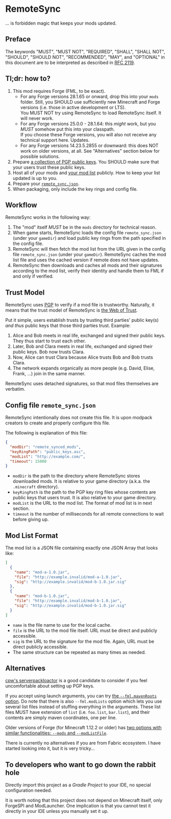 # RemoteSync

... is forbidden magic that keeps your mods updated.

## Preface

The keywords "MUST", "MUST NOT", "REQUIRED", "SHALL", "SHALL NOT", "SHOULD", 
"SHOULD NOT", "RECOMMENDED", "MAY", and "OPTIONAL" in this document are to be 
interpreted as described in [RFC 2119](https://tools.ietf.org/html/rfc2119).

## Tl;dr: how to?

  1. This mod requires Forge (FML, to be exact). 
     - For any Forge versions 28.1.65 or onward, drop this into your `mods` 
       folder. Still, you SHOULD use sufficiently new Minecraft and Forge 
       versions (i.e. those in active development or LTS).   
       You MUST NOT try using RemoteSync to load RemoteSync itself. It will 
       never work.
     - For any Forge versions 25.0.0 - 28.1.64: this *might* work, but you 
       *MUST* somehow put this into your classpath.  
       If you choose these Forge versions, you will also not receive any 
       technical support here. Updates.
     - For any Forge versions 14.23.5.2855 or downward: this does NOT work 
       on older versions, at all. See "Alternatives" section below for 
       possible solutions.
  2. Prepare [a collection of PGP public keys](#trust-model). You SHOULD make 
     sure that your users trust these public keys.
  3. Host all of your mods and [your mod list](#mod-list-format) publicly. 
     How to keep your list updated is up to you. 
  4. Prepare your [`remote_sync.json`](#config-file-remote_syncjson).
  5. When packaging, only include the key rings and config file.

<!-- 
You might want to ask why 28.1.65? Because it includes the following commit:
https://github.com/MinecraftForge/MinecraftForge/commit/3bf6c17bb8ae924d0bfbcd896624dc59480ed8dd
-->

## Workflow

RemoteSync works in the following way:

  1. The "mod" itself *MUST* be in the `mods` directory for technical 
     reason.
  2. When game starts, RemoteSync loads the config file `remote_sync.json` 
     (under your `gameDir`) and load public key rings from the path 
     specified in the config file.
  3. RemoteSync will then fetch the mod list from the URL given in the 
     config file `remote_sync.json` (under your `gameDir`). RemoteSync 
     caches the mod list file and uses the cached version if remote does 
     not have updates.
  3. RemoteSync then downloads and caches all mods and their signatures 
     according to the mod list, verify their identity and handle them 
     to FML if and only if verified.

## Trust Model

RemoteSync uses [PGP][ref-1] to verify if a mod file is trustworthy. 
Naturally, it means that the trust model of RemoteSync is [the 
Web of Trust][ref-2]. 

Put it simple, users establish trusts by trusting third parties' public 
key(s) *and thus* public keys that those third parties trust. Example: 

  1. Alice and Bob meets in real life, exchanged and signed their public 
     keys. They thus start to trust each other. 
  2. Later, Bob and Clara meets in real life, exchanged and signed their 
     public keys. Bob now trusts Clara.
  3. Now, Alice can trust Clara because Alice trusts Bob and Bob trusts 
     Clara. 
  4. The network expands organically as more people (e.g. David, Elise, 
     Frank, ...) join in the same manner.

RemoteSync uses detached signatures, so that mod files themselves are 
verbatim.

[ref-1]: https://en.wikipedia.org/wiki/Pretty_Good_Privacy
[ref-2]: https://en.wikipedia.org/wiki/Web_of_trust

## Config file `remote_sync.json` 

RemoteSync intentionally does not create this file. It is upon modpack 
creators to create and properly configure this file. 

The following is explanation of this file:

```json
{
  "modDir": "remote_synced_mods",
  "keyRingPath": "public_keys.asc",
  "modList": "http://example.com/",
  "timeout": 15000
}
```

  - `modDir` is the path to the directory where RemoteSync stores downloaded 
    mods. It is relative to your game directory (a.k.a. the `.minecraft` 
    directory).
  - `keyRingPath` is the path to the PGP key ring files whose contents are 
    public keys that users trust. It is also relative to your game directory.
  - `modList` is the URL to the mod list. The format of mod list is in next 
    section.
  - `timeout` is the number of milliseconds for all remote connections to wait 
    before giving up.

## Mod List Format

The mod list is a JSON file containing exactly one JSON Array that looks like:

```json
[
  {
    "name": "mod-a-1.0.jar",
    "file": "http://example.invalid/mod-a-1.0.jar",
    "sig": "http://example.invalid/mod-b-1.0.jar.sig"
  },
  {
    "name": "mod-b-1.0.jar",
    "file": "http://example.invalid/mod-b-1.0.jar",
    "sig": "http://example.invalid/mod-b-1.0.jar.sig"
  }
]
```

  - `name` is the file name to use for the local cache.
  - `file` is the URL to the mod file itself. 
    URL must be direct and publicly accessible.
  - `sig` is the URL to the signature for the mod file. 
    Again, URL must be direct publicly accessible.
  - The same structure can be repeated as many times as needed.

## Alternatives

[cpw's serverpackloactor][ref-3] is a good candidate to consider if you feel 
uncomfortable about setting up PGP keys. 

If you accept using launch arguments, you can try [the `--fml.mavenRoots` 
option][ref-4]. Do note that there is also `--fml.modLists` option which lets 
you use several list files instead of stuffing everything in the arguments. 
These list files MUST have extension of `list` (i.e. `foo.list`, `bar.list`), 
and their contents are simply maven coordinates, one per line.

Older versions of Forge (for Minecraft 1.12.2 or older) has [two options with 
similar functionalities: `--mods` and `--modListFile`][ref-5].

There is currently no alternatives if you are from Fabric ecosystem. I have 
started looking into it, but it is very tricky...

[ref-3]: https://github.com/cpw/serverpacklocator
[ref-4]: https://github.com/MinecraftForge/MinecraftForge/issues/5495#issuecomment-464916093
[ref-5]: https://github.com/MinecraftForge/FML/wiki/New-JSON-Modlist-format

## To developers who want to go down the rabbit hole

Directly import this project as a *Gradle Project* to your IDE, 
no special configuration needed. 

It is worth noting that this project does not depend on Minecraft 
itself, only ForgeSPI and ModLauncher. One implication is that you 
cannot test it directly in your IDE unless you manually set it up.
